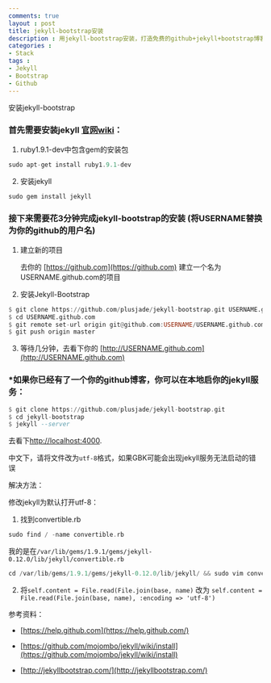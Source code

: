 ```yaml
---
comments: true
layout : post
title: jekyll-bootstrap安装
description : 用jekyll-bootstrap安装，打造免费的github+jekyll+bootstrap博客。修改convertible.rb解决utf-8导致的jekyll服务无法启动
categories : 
- Stack
tags : 
- Jekyll
- Bootstrap
- Github
---
```


安装jekyll-bootstrap

### 首先需要安装jekyll  [官网wiki](https://github.com/mojombo/jekyll/wiki/install)：

1. ruby1.9.1-dev中包含gem的安装包

```haskell
sudo apt-get install ruby1.9.1-dev
```

2. 安装jekyll

```haskell
sudo gem install jekyll
```
### 接下来需要花3分钟完成jekyll-bootstrap的安装 (将USERNAME替换为你的github的用户名)


1. 建立新的项目

    去你的 [https://github.com](https://github.com) 建立一个名为USERNAME.github.com的项目

2. 安装Jekyll-Bootstrap
```haskell
$ git clone https://github.com/plusjade/jekyll-bootstrap.git USERNAME.github.com
$ cd USERNAME.github.com
$ git remote set-url origin git@github.com:USERNAME/USERNAME.github.com.git
$ git push origin master
```
3. 等待几分钟，去看下你的 [http://USERNAME.github.com](http://USERNAME.github.com)

### *如果你已经有了一个你的github博客，你可以在本地启你的jekyll服务：

```haskell
$ git clone https://github.com/plusjade/jekyll-bootstrap.git
$ cd jekyll-bootstrap
$ jekyll --server
```
去看下[http://localhost:4000](http://localhost:4000).

中文下，请将文件改为`utf-8`格式，如果GBK可能会出现jekyll服务无法启动的错误

解决方法：

修改jekyll为默认打开utf-8：

1. 找到convertible.rb

```haskell
sudo find / -name convertible.rb
```
我的是在`/var/lib/gems/1.9.1/gems/jekyll-0.12.0/lib/jekyll/convertible.rb`

```haskell
cd /var/lib/gems/1.9.1/gems/jekyll-0.12.0/lib/jekyll/ && sudo vim convertible.rb
```

2. 将`self.content = File.read(File.join(base, name)` 改为 `self.content = File.read(File.join(base, name), :encoding => 'utf-8')`

参考资料：

- [https://help.github.com](https://help.github.com/)

- [https://github.com/mojombo/jekyll/wiki/install](https://github.com/mojombo/jekyll/wiki/install)

- [http://jekyllbootstrap.com/](http://jekyllbootstrap.com/)